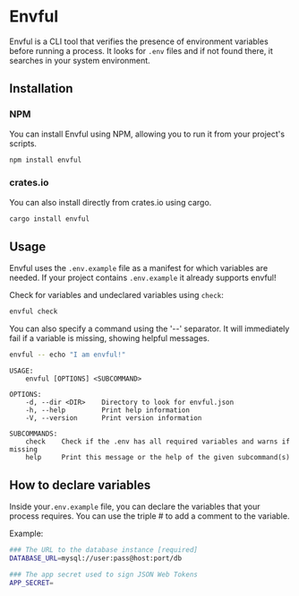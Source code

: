 # Envful

Envful is a CLI tool that verifies the presence of environment variables before running a process. It looks for `.env` files and if not found there, it searches in your system environment.

<!-- Add image -->

## Installation

### NPM

You can install Envful using NPM, allowing you to run it from your project's scripts.

```bash
npm install envful
```

### crates.io

You can also install directly from crates.io using cargo.

```bash
cargo install envful
```

## Usage

Envful uses the `.env.example` file as a manifest for which variables are needed. If your project contains `.env.example` it already supports envful!

Check for variables and undeclared variables using `check`:

```bash
envful check
```

You can also specify a command using the '--' separator. It will immediately fail if a variable is missing, showing helpful messages.

```bash
envful -- echo "I am envful!"
```

```
USAGE:
    envful [OPTIONS] <SUBCOMMAND>

OPTIONS:
    -d, --dir <DIR>    Directory to look for envful.json
    -h, --help         Print help information
    -V, --version      Print version information

SUBCOMMANDS:
    check    Check if the .env has all required variables and warns if missing
    help     Print this message or the help of the given subcommand(s)
```

## How to declare variables

Inside your`.env.example` file, you can declare the variables that your process requires. You can use the triple # to add a comment to the variable.

Example:

```bash
### The URL to the database instance [required]
DATABASE_URL=mysql://user:pass@host:port/db

### The app secret used to sign JSON Web Tokens
APP_SECRET=


```
